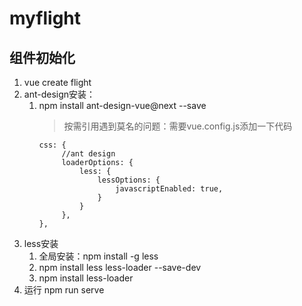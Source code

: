 # myflight

## 组件初始化

1. vue create flight
2. ant-design安装：
   1. npm install ant-design-vue@next --save
      > 按需引用遇到莫名的问题：需要vue.config.js添加一下代码
      ```
      css: {
           //ant design
           loaderOptions: {
               less: {
                   lessOptions: {
                       javascriptEnabled: true,
                   }
               }
           },
      },  
      ```
3. less安装
    1. 全局安装：npm install -g less
    2. npm install less less-loader --save-dev
    3. npm install less-loader
4. 运行 npm run serve



